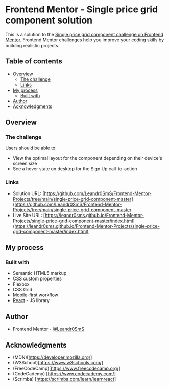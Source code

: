 # Frontend Mentor - Single price grid component solution

This is a solution to the [Single price grid component challenge on Frontend Mentor](https://www.frontendmentor.io/challenges/single-price-grid-component-5ce41129d0ff452fec5abbbc). Frontend Mentor challenges help you improve your coding skills by building realistic projects. 

## Table of contents

- [Overview](#overview)
  - [The challenge](#the-challenge)
  - [Links](#links)
- [My process](#my-process)
  - [Built with](#built-with)
- [Author](#author)
- [Acknowledgments](#acknowledgments)

## Overview

### The challenge

Users should be able to:

- View the optimal layout for the component depending on their device's screen size
- See a hover state on desktop for the Sign Up call-to-action

### Links

- Solution URL: [https://github.com/Leandr0SmS/Frontend-Mentor-Projects/tree/main/single-price-grid-component-master](https://github.com/Leandr0SmS/Frontend-Mentor-Projects/tree/main/single-price-grid-component-master
- Live Site URL: [https://leandr0sms.github.io/Frontend-Mentor-Projects/single-price-grid-component-master/index.html](https://leandr0sms.github.io/Frontend-Mentor-Projects/single-price-grid-component-master/index.html)

## My process

### Built with

- Semantic HTML5 markup
- CSS custom properties
- Flexbox
- CSS Grid
- Mobile-first workflow
- [React](https://reactjs.org/) - JS library

## Author

- Frontend Mentor - [@Leandr0SmS](https://www.frontendmentor.io/profile/Leandr0SmS)

## Acknowledgments

- (MDN)[https://developer.mozilla.org/]
- (W3School)[https://www.w3schools.com/]
- (FreeCodeCamp)[https://www.freecodecamp.org/]
- (CodeCademy) [https://www.codecademy.com/]
- (Scrimba) [https://scrimba.com/learn/learnreact]

